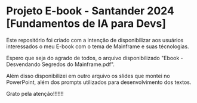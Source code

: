 # Projeto E-book - Santander 2024 [Fundamentos de IA para Devs]
Este repositório foi criado com a intenção de disponibilizar aos usuários interessados o meu E-book com o tema de Mainframe e suas técnologias.

Espero que seja do agrado de todos, o arquivo disponibilizado "Ebook - Desvendando Segredos do Mainframe.pdf".

Além disso disponibilizei em outro arquivo os slides que montei no PowerPoint, além dos prompts  utilizados para desenvolvimento dos textos.

Grato pela atenção!!!!!!!
